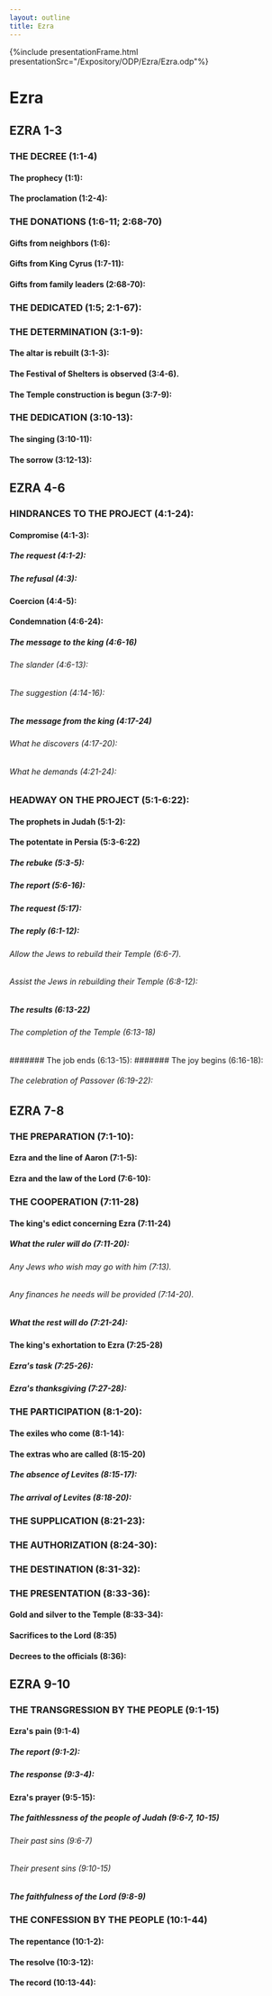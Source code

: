 ```yaml
---
layout: outline
title: Ezra
---
```

{%include presentationFrame.html presentationSrc="/Expository/ODP/Ezra/Ezra.odp"%}

# Ezra
## EZRA 1-3 
### THE DECREE (1:1-4) 
####  The prophecy (1:1): 
####  The proclamation (1:2-4): 
### THE DONATIONS (1:6-11; 2:68-70) 
####  Gifts from neighbors (1:6): 
####  Gifts from King Cyrus (1:7-11): 
####  Gifts from family leaders (2:68-70): 
### THE DEDICATED (1:5; 2:1-67): 
### THE DETERMINATION (3:1-9): 
####  The altar is rebuilt (3:1-3): 
####  The Festival of Shelters is observed (3:4-6). 
####  The Temple construction is begun (3:7-9): 
### THE DEDICATION (3:10-13): 
####  The singing (3:10-11): 
####  The sorrow (3:12-13): 
## EZRA 4-6 
### HINDRANCES TO THE PROJECT (4:1-24): 
####  Compromise (4:1-3): 
#####  The request (4:1-2): 
#####  The refusal (4:3): 
####  Coercion (4:4-5): 
####  Condemnation (4:6-24): 
#####  The message to the king (4:6-16) 
######  The slander (4:6-13): 
######  The suggestion (4:14-16): 
#####  The message from the king (4:17-24) 
######  What he discovers (4:17-20): 
######  What he demands (4:21-24): 
### HEADWAY ON THE PROJECT (5:1-6:22): 
####  The prophets in Judah (5:1-2): 
####  The potentate in Persia (5:3-6:22) 
#####  The rebuke (5:3-5): 
#####  The report (5:6-16): 
#####  The request (5:17): 
#####  The reply (6:1-12): 
######  Allow the Jews to rebuild their Temple (6:6-7). 
######  Assist the Jews in rebuilding their Temple (6:8-12): 
#####  The results (6:13-22) 
######  The completion of the Temple (6:13-18) 
#######  The job ends (6:13-15): 
#######  The joy begins (6:16-18): 
######  The celebration of Passover (6:19-22): 
## EZRA 7-8 
### THE PREPARATION (7:1-10): 
####  Ezra and the line of Aaron (7:1-5): 
####  Ezra and the law of the Lord (7:6-10): 
### THE COOPERATION (7:11-28) 
####  The king\'s edict concerning Ezra (7:11-24) 
#####  What the ruler will do (7:11-20): 
######  Any Jews who wish may go with him (7:13). 
######  Any finances he needs will be provided (7:14-20). 
#####  What the rest will do (7:21-24): 
####  The king\'s exhortation to Ezra (7:25-28) 
#####  Ezra\'s task (7:25-26): 
#####  Ezra\'s thanksgiving (7:27-28): 
### THE PARTICIPATION (8:1-20): 
####  The exiles who come (8:1-14): 
####  The extras who are called (8:15-20) 
#####  The absence of Levites (8:15-17): 
#####  The arrival of Levites (8:18-20): 
### THE SUPPLICATION (8:21-23): 
### THE AUTHORIZATION (8:24-30): 
### THE DESTINATION (8:31-32): 
### THE PRESENTATION (8:33-36): 
####  Gold and silver to the Temple (8:33-34): 
####  Sacrifices to the Lord (8:35) 
####  Decrees to the officials (8:36): 
## EZRA 9-10 
### THE TRANSGRESSION BY THE PEOPLE (9:1-15) 
####  Ezra\'s pain (9:1-4) 
#####  The report (9:1-2): 
#####  The response (9:3-4): 
####  Ezra\'s prayer (9:5-15): 
#####  The faithlessness of the people of Judah (9:6-7, 10-15) 
######  Their past sins (9:6-7) 
######  Their present sins (9:10-15) 
#####  The faithfulness of the Lord (9:8-9) 
### THE CONFESSION BY THE PEOPLE (10:1-44) 
####  The repentance (10:1-2): 
####  The resolve (10:3-12): 
####  The record (10:13-44): 
